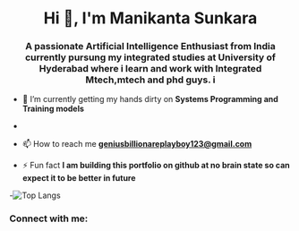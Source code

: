 
<h1 align="center">Hi 👋, I'm Manikanta Sunkara</h1>

<h3 align="center">A passionate Artificial Intelligence Enthusiast from India currently pursung my integrated studies at University of Hyderabad where i learn and work with Integrated Mtech,mtech and phd guys. i </h3>

- 🌱 I’m currently getting my hands dirty on **Systems Programming and Training models**
  
- 

- 📫 How to reach me  **geniusbillionareplayboy123@gmail.com**

- ⚡ Fun fact **I am building this portfolio on github  at no brain state so can expect it to be better in future**

-![Top Langs](https://github-readme-stats.vercel.app/api/top-langs/?username=sun-man-ram&hide_progress=true)


  

<h3 align="left">Connect with me:</h3>
<p align="left">
</p>
